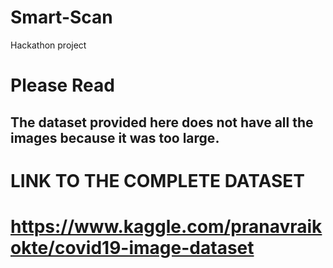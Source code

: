 # Smart-Scan
Hackathon project
# Please Read
## The dataset provided here does not have all the images because it was too large.
# LINK TO THE COMPLETE DATASET 
# https://www.kaggle.com/pranavraikokte/covid19-image-dataset
